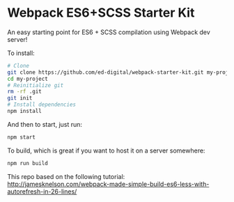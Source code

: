 # Webpack ES6+SCSS Starter Kit

An easy starting point for ES6 + SCSS compilation using Webpack dev server!

To install:
```bash
# Clone
git clone https://github.com/ed-digital/webpack-starter-kit.git my-project
cd my-project
# Reinitialize git
rm -rf .git
git init
# Install dependencies
npm install
```

And then to start, just run:
```bash
npm start
```

To build, which is great if you want to host it on a server somewhere:
```bash
npm run build
```

This repo based on the following tutorial:<br>
http://jamesknelson.com/webpack-made-simple-build-es6-less-with-autorefresh-in-26-lines/
